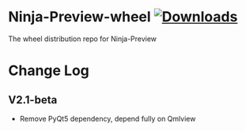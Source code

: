 # Ninja-Preview-wheel [![Downloads](https://pepy.tech/badge/ninja-preview)](https://pepy.tech/project/ninja-preview)
The wheel distribution repo for Ninja-Preview

# Change Log
## V2.1-beta
* Remove PyQt5 dependency, depend fully on Qmlview
